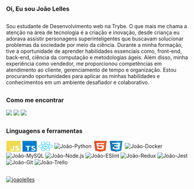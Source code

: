 ### Oi, Eu sou João Lelles
##

Sou estudante de Desenvolvimento web na Trybe. O que mais me chama a atenção na área de tecnologia é a criação e inovação, desde criança eu adorava assistir personagens superinteligentes que buscavam solucionar problemas da sociedade por meio da ciência. Durante a minha formação, tive a oportunidade de aprender habilidades essenciais como, front-end, back-end, ciência da computação e metodologias ágeis. Além disso, minha experiência como vendedor, me proporcionou competências em atendimento ao cliente, gerenciamento de tempo e organização. Estou procurando oportunidades para aplicar as minhas habilidades e conhecimentos em um ambiente desafiador e colaborativo.

##
<h3>Como me encontrar</h3>
<div>
   <a href="https://www.instagram.com/devjoaolelles" target="_blank"><img src="https://img.shields.io/badge/-Instagram-%23E4405F?style=for-the-badge&logo=instagram&logoColor=white"></a>
   <a href="https://www.linkedin.com/in/joaolelles" target="_blank"><img src="https://img.shields.io/badge/-LinkedIn-%230077B5?style=for-the-badge&logo=linkedin&logoColor=white"></a> 
   <a href = "mailto:joaolellesdev@gmail.com" target="_blank"><img src="https://img.shields.io/badge/-Gmail-%23333?style=for-the-badge&logo=gmail&logoColor=white"></a>
</div>

##

<h3>Linguagens e ferramentas</h3>
<div style="display: inline_block">
  <img align="center" alt="João-Js" height="30" width="40" src="https://raw.githubusercontent.com/devicons/devicon/master/icons/javascript/javascript-plain.svg">
   <img align="center" alt="João-Ts" height="30" width="40" src="https://raw.githubusercontent.com/devicons/devicon/master/icons/typescript/typescript-plain.svg">
  <img align="center" alt="João-React" height="30" width="40" src="https://raw.githubusercontent.com/devicons/devicon/master/icons/react/react-original.svg">
  <img align="center" alt="João-Python" height="30" width="40" src="https://cdn.jsdelivr.net/gh/devicons/devicon/icons/python/python-original.svg" />
  <img align="center" alt="João-HTML" height="30" width="40" src="https://raw.githubusercontent.com/devicons/devicon/master/icons/html5/html5-original.svg">
  <img align="center" alt="João-CSS" height="30" width="40" src="https://raw.githubusercontent.com/devicons/devicon/master/icons/css3/css3-original.svg">
  <img align="center" alt="João-Docker" height="30" width="40" src="https://cdn.jsdelivr.net/gh/devicons/devicon/icons/docker/docker-plain-wordmark.svg"> 
  <img align="center" alt="João-MySQL" height="30" width="40" src="https://cdn.jsdelivr.net/gh/devicons/devicon/icons/mysql/mysql-original-wordmark.svg" />
  <img align="center" alt="João-Node.js" height="30" width="40" src="https://cdn.jsdelivr.net/gh/devicons/devicon/icons/nodejs/nodejs-original.svg" />
  <img align="center" alt="João-ESlint" height="30" width="40" src="https://cdn.jsdelivr.net/gh/devicons/devicon/icons/eslint/eslint-original.svg" />
  <img align="center" alt="João-Redux" height="30" width="40" src="https://cdn.jsdelivr.net/gh/devicons/devicon/icons/redux/redux-original.svg" />
  <img align="center" alt="João-Jest" height="30" width="40" src="https://cdn.jsdelivr.net/gh/devicons/devicon/icons/jest/jest-plain.svg" />
  <img align="center" alt="João-Git" height="30" width="40" src="https://cdn.jsdelivr.net/gh/devicons/devicon/icons/git/git-original.svg" /> 
  <img align="center" alt="João-Trello" height="30" width="40" src="https://cdn.jsdelivr.net/gh/devicons/devicon/icons/trello/trello-plain.svg" />
</div>

##

<div>
  <a href="https://github.com/joaolelles">
  <img height="180em" src="https://github-readme-stats.vercel.app/api?username=joaolelles&show_icons=true&locale=en&theme=tokyonight" alt="joaolelles" />
<div/>

